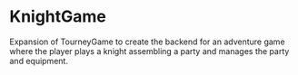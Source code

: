 # KnightGame
Expansion of TourneyGame to create the backend for an adventure game where the player plays a knight assembling a party and manages the party and equipment.
